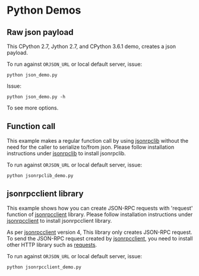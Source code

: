 # Python Demos

## Raw json payload

This CPython 2.7, Jython 2.7, and CPython 3.6.1 demo, creates a json payload.

To run against `ORJSON_URL` or local default server, issue:

    python json_demo.py

Issue:

    python json_demo.py -h

To see more options.


## Function call

This example makes a regular function call by using [jsonrpclib](https://pypi.python.org/pypi/jsonrpclib) without the need for the caller to serialize to/from json.
Please follow installation instructions under [jsonrpclib](https://pypi.python.org/pypi/jsonrpclib) to install jsonrpclib.

To run against `ORJSON_URL` or local default server, issue:

    python jsonrpclib_demo.py


## jsonrpcclient library

This example shows how you can create JSON-RPC requests with 'request' function of [jsonrpcclient](https://pypi.org/project/jsonrpcclient/) library.
Please follow installation instructions under [jsonrpcclient](https://pypi.org/project/jsonrpcclient/) to install jsonrpcclient library.

As per [jsonrpcclient](https://pypi.org/project/jsonrpcclient/) version 4, This library only creates JSON-RPC request. To send the JSON-RPC request created by [jsonrpcclient](https://pypi.org/project/jsonrpcclient/), you need to install other HTTP library such as [requests](https://pypi.org/project/requests/).

To run against `ORJSON_URL` or local default server, issue:

    python jsonrpcclient_demo.py